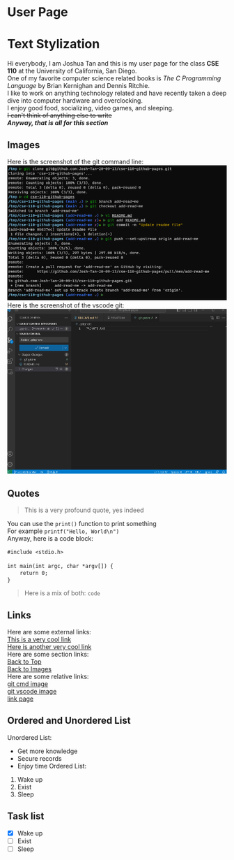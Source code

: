 # User Page 
# Text Stylization
Hi everybody, I am Joshua Tan and this is my user page for the class **CSE 110** at the University of California, San Diego.  
One of my favorite computer science related books is *The C Programming Language* by Brian Kernighan and Dennis Ritchie.  
I like to work on anything technology related and have recently taken a deep dive into computer hardware and overclocking.  
I enjoy good food, socializing, video games, and sleeping.  
~~I can't think of anything else to write~~  
***Anyway, that is all for this section***
## Images
Here is the screenshot of the git command line:  
![gitcmd](screenshots/cmdgit.png)
Here is the screenshot of the vscode git:  
![gitvscode](screenshots/vscodegit.png)
## Quotes
> This is a very profound quote, yes indeed  

You can use the `print()` function to print something  
For example `printf("Hello, World\n")`  
Anyway, here is a code block:  
```
#include <stdio.h>

int main(int argc, char *argv[]) {
    return 0;
}
```
> Here is a mix of both: `code`

## Links
Here are some external links:  
[This is a very cool link](https://setwithfriends.com)  
[Here is another very cool link](https://youtube.com)  
Here are some section links:  
[Back to Top](#top)  
[Back to Images](#images)  
Here are some relative links:  
[git cmd image](screenshots/cmdgit.png)  
[git vscode image](screenshots/vscodegit.png)  
[link page](pages/bait.md)
## Ordered and Unordered List
Unordered List:  
- Get more knowledge
- Secure records
- Enjoy time
Ordered List:
1. Wake up
2. Exist
3. Sleep
## Task list
- [x] Wake up
- [ ] Exist
- [ ] Sleep
